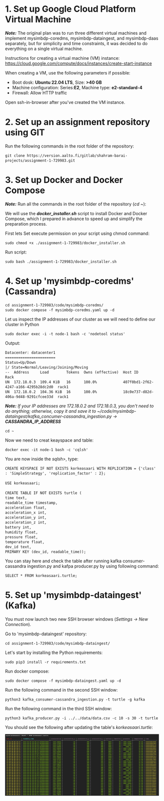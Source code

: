 # 1. Set up Google Cloud Platform Virtual Machine
__*Note:*__ The original plan was to run three different virtual machines and implement mysimbdp-coredms, mysimbdp-dataingest, and mysimbdp-daas separately, but for simplicity and time constraints, it was decided to do everything on a single virtual machine.

Instructions for creating a virtual machine (VM) instance: https://cloud.google.com/compute/docs/instances/create-start-instance

When creating a VM, use the following parameters if possible:

- Boot dosk: **Ubuntu 22.04 LTS**, Size: **>40 GB**
- Machine configuration: Series:**E2**, Machine type: **e2-standard-4** 
- Firewall: Allow HTTP traffic

Open ssh-in-browser after you've created the VM instance.

# 2. Set up an assignment repository using GIT

Run the following commands in the root folder of the repository:

    git clone https://version.aalto.fi/gitlab/shahram-barai-projects/assignment-1-729983.git

# 3. Set up Docker and Docker Compose
__*Note:*__ Run all the commands in the root folder of the repository (*cd ~*):

We will use the __*docker_installer.sh*__ script to install Docker and Docker Compose, 
which I prepared in advance to speed up and simplify the preparation process.

First lets Set execute permission on your script using chmod command:

    sudo chmod +x ./assignment-1-729983/docker_installer.sh

Run script:

    sudo bash ./assignment-1-729983/docker_installer.sh

# 4. Set up 'mysimbdp-coredms' (Cassandra)

    cd assignment-1-729983/code/mysimbdp-coredms/
    sudo docker compose -f mysimbdp-coredms.yaml up -d

Let us inspect the IP addresses of our cluster as we will need to define our cluster in Python

    sudo docker exec -i -t node-1 bash -c 'nodetool status'

Output:

    Datacenter: datacenter1
    =======================
    Status=Up/Down
    |/ State=Normal/Leaving/Joining/Moving
    --  Address     Load        Tokens  Owns (effective)  Host ID                               Rack 
    UN  172.18.0.3  109.4 KiB   16      100.0%            407f0bd1-2f62-4247-a166-4295b28dc2d0  rack1
    UN  172.18.0.2  104.36 KiB  16      100.0%            18c0e737-d82d-406a-9d48-9291cfcee33d  rack1

__*Note:*__ *If your IP addresses are 172.18.0.2 and 172.18.0.3, you don't need to do anything; otherwise, copy it and save it to ~/code/mysimbdp-dataingest/kafka_concumer-cassandra_ingestion.py ->* __*CASSANDRA_IP_ADDRESS*__

    cd ~

Now we need to creat keayspace and table:
    
    docker exec -it node-1 bash -c 'cqlsh'

You are now inside the *sqlsh>*, type:

    CREATE KEYSPACE IF NOT EXISTS korkeasaari WITH REPLICATION = {'class' : 'SimpleStrategy', 'replication_factor' : 2};

    USE korkeasaari;

    CREATE TABLE IF NOT EXISTS turtle (
    time text,
    readable_time timestamp,
    acceleration float,
    acceleration_x int,
    acceleration_y int,
    acceleration_z int,
    battery int,
    humidity float,
    pressure float,
    temperature float,
    dev_id text,
    PRIMARY KEY (dev_id, readable_time));

You can stay here and check the table after running kafka consumer-cassandra ingestion.py and kafpa producer.py by using following command:

    SELECT * FROM korkeasaari.turtle;


# 5. Set up 'mysimbdp-dataingest' (Kafka)
You must now launch two new SSH browser windows (*Settings -> New Connection*).

Go to 'mysimbdp-dataingest' repository:

    cd assignment-1-729983/code/mysimbdp-dataingest/

Let's start by installing the Python requirements:

    sudo pip3 install -r requirements.txt

Run docker compose:

    sudo docker compose -f mysimbdp-dataingest.yaml up -d

Run the following command in the second SSH window:

    python3 kafka_consumer-cassandra_ingestion.py -t turtle -g kafka

Run the following command in the third SSH window:

    python3 kafka_producer.py -i ../../data/data.csv -c 10 -s 30 -t turtle

You should see the following after updating the table's *korkeasaari.turtle*:

![cassandra_table.png](cassandra_table.png)